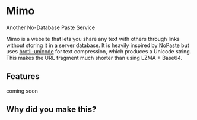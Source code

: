 # Mimo
Another No-Database Paste Service

Mimo is a website that lets you share any text with others through links without storing it in a server database. It is heavily inspired by [NoPaste](https://github.com/bokub/nopaste) but uses [brotli-unicode](https://github.com/kyr0/brotli-unicode/) for text compression, which produces a Unicode string. This makes the URL fragment much shorter than using LZMA + Base64.

## Features
coming soon
## Why did you make this?